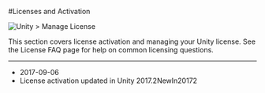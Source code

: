 #Licenses and Activation


![Unity > Manage License](../uploads/Main/LicensesAndActivationImage.png)

This section covers license activation and managing your Unity license. See the License FAQ page for help on common licensing questions.

---

* <span class="page-edit">2017-09-06  <!-- include IncludeTextAmendPageSomeEdit --></span>
* <span class="page-history">License activation updated in Unity 2017.2<span class="search-words">NewIn20172</span></span>